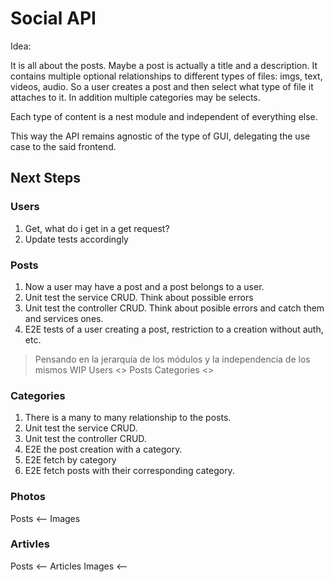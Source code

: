 # Social API

Idea:

It is all about the posts. Maybe a post is actually a title and a description. It contains multiple optional relationships to different types of files: imgs, text, videos, audio. So a user creates a post and then select what type of file it attaches to it. In addition multiple categories may be selects.

Each type of content is a nest module and independent of everything else.

This way the API remains agnostic of the type of GUI, delegating the use case to the said frontend.

## Next Steps

### Users

1. Get, what do i get in a get request?
2. Update tests accordingly

### Posts

1. Now a user may have a post and a post belongs to a user.
2. Unit test the service CRUD. Think about possible errors
3. Unit test the controller CRUD. Think about posible errors and catch them and services ones.
4. E2E tests of a user creating a post, restriction to a creation without auth, etc.

> Pensando en la jerarquía de los módulos y la independencia de los mismos WIP
Users <> Posts
Categories <>

### Categories

1. There is a many to many relationship to the posts.
2. Unit test the service CRUD.
3. Unit test the controller CRUD.
4. E2E the post creation with a category.
5. E2E fetch by category
6. E2E fetch posts with their corresponding category.

### Photos

Posts <-- Images

### Artivles

Posts <-- Articles
Images <--
